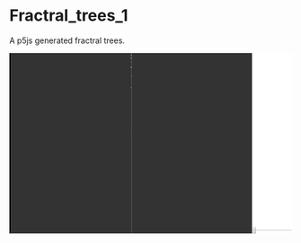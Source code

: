 # Fractral_trees_1
A p5js generated fractral trees.


![alt text](gif/Factraltrees1.gif "Output of the above Program")
